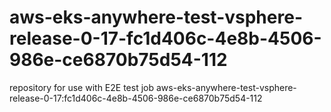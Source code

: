 # aws-eks-anywhere-test-vsphere-release-0-17-fc1d406c-4e8b-4506-986e-ce6870b75d54-112
repository for use with E2E test job aws-eks-anywhere-test-vsphere-release-0-17:fc1d406c-4e8b-4506-986e-ce6870b75d54-112
